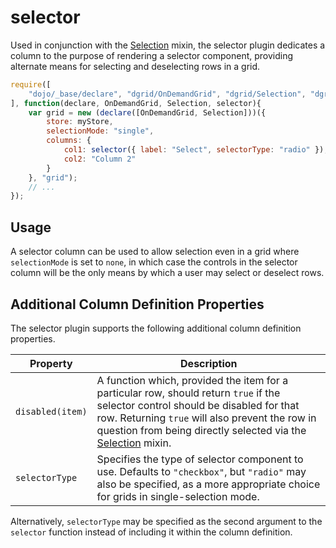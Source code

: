 # selector

Used in conjunction with the [Selection](../mixins/Selection.md) mixin, the selector plugin dedicates
a column to the purpose of rendering a selector component, providing alternate
means for selecting and deselecting rows in a grid.

```js
require([
    "dojo/_base/declare", "dgrid/OnDemandGrid", "dgrid/Selection", "dgrid/selector"
], function(declare, OnDemandGrid, Selection, selector){
    var grid = new (declare([OnDemandGrid, Selection]))({
        store: myStore,
        selectionMode: "single",
        columns: {
            col1: selector({ label: "Select", selectorType: "radio" }),
            col2: "Column 2"
        }
    }, "grid");
    // ...
});
```

## Usage 

A selector column can be used to allow selection even in a grid where
`selectionMode` is set to `none`, in which case the controls in the selector
column will be the only means by which a user may select or deselect rows.

## Additional Column Definition Properties

The selector plugin supports the following additional column definition properties.

Property | Description
-------- | -----------
`disabled(item)` | A function which, provided the item for a particular row, should return `true` if the selector control should be disabled for that row.  Returning `true` will also prevent the row in question from being directly selected via the [Selection](../mixins/Selection.md) mixin.
`selectorType` | Specifies the type of selector component to use.  Defaults to `"checkbox"`, but `"radio"` may also be specified, as a more appropriate choice for grids in single-selection mode.

Alternatively, `selectorType` may be specified as the second argument to the
`selector` function instead of including it within the column definition.